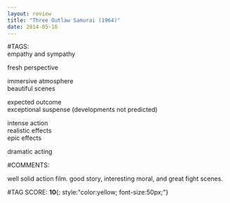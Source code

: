 ```yaml
---  
layout: review  
title: "Three Outlaw Samurai (1964)"  
date: 2014-05-16  
---  
```

  
#TAGS:  
empathy and sympathy  
  
fresh perspective  
  
immersive atmosphere  
beautiful scenes  
  
expected outcome  
exceptional suspense (developments not predicted)  
  
intense action  
realistic effects  
epic effects  
  
dramatic acting  
  
#COMMENTS:  
  
well solid action film. good story, interesting moral, and great fight scenes.  
  
  
  
  
#TAG SCORE: **10**{: style:"color:yellow; font-size:50px;"}  
